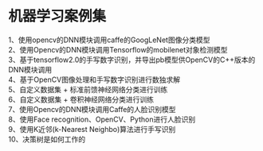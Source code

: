 # 机器学习案例集

1、使用opencv的DNN模块调用caffe的GoogLeNet图像分类模型  
2、使用Opencv的DNN模块调用Tensorflow的mobilenet对象检测模型  
3、基于tensorflow2.0的手写数字识别，并导出pb模型供OpenCV的C++版本的DNN模块调用  
4、基于OpenCV图像处理和手写数字识别进行数独求解  
5、自定义数据集 + 标准前馈神经网络分类进行训练  
6、自定义数据集 + 卷积神经网络分类进行训练  
7、使用Opencv的DNN模块调用Caffe的人脸识别模型  
8、使用Face recognition、OpenCV、Python进行人脸识别  
9、使用K近邻(k-Nearest Neighbo)算法进行手写识别  
10、决策树是如何工作的  
